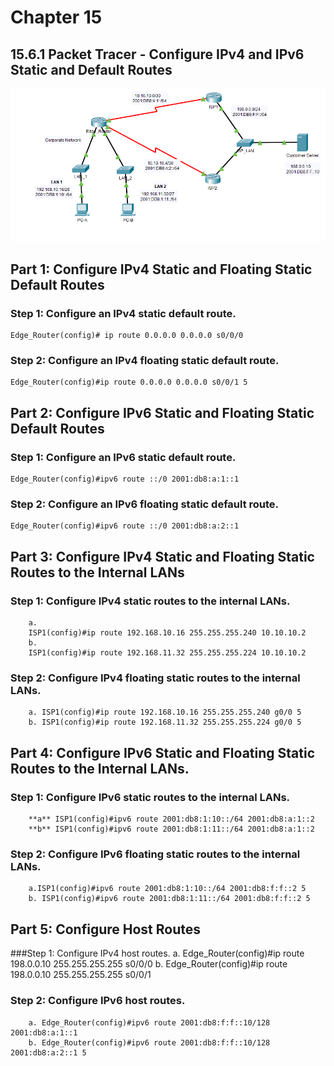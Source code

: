 
# Chapter 15

## 15.6.1 Packet Tracer - Configure IPv4 and IPv6 Static and Default Routes

![15.6.1 Network-Structure](./img/network-structure.PNG?raw=true "Title")



## Part 1: Configure IPv4 Static and Floating Static Default Routes

### Step 1: Configure an IPv4 static default route.

	Edge_Router(config)# ip route 0.0.0.0 0.0.0.0 s0/0/0
### Step 2: Configure an IPv4 floating static default route.

	Edge_Router(config)#ip route 0.0.0.0 0.0.0.0 s0/0/1 5
	
## Part 2: Configure IPv6 Static and Floating Static Default Routes

### Step 1: Configure an IPv6 static default route.

	Edge_Router(config)#ipv6 route ::/0 2001:db8:a:1::1
	
### Step 2: Configure an IPv6 floating static default route.

	Edge_Router(config)#ipv6 route ::/0 2001:db8:a:2::1
	
	
## Part 3: Configure IPv4 Static and Floating Static Routes to the Internal LANs

### Step 1: Configure IPv4 static routes to the internal LANs.
		a. 
		ISP1(config)#ip route 192.168.10.16 255.255.255.240 10.10.10.2
		b.
		ISP1(config)#ip route 192.168.11.32 255.255.255.224 10.10.10.2

### Step 2: Configure IPv4 floating static routes to the internal LANs.
		a. ISP1(config)#ip route 192.168.10.16 255.255.255.240 g0/0 5
		b. ISP1(config)#ip route 192.168.11.32 255.255.255.224 g0/0 5



## Part 4: Configure IPv6 Static and Floating Static Routes to the Internal LANs.

### Step 1: Configure IPv6 static routes to the internal LANs.
		**a** ISP1(config)#ipv6 route 2001:db8:1:10::/64 2001:db8:a:1::2
		**b** ISP1(config)#ipv6 route 2001:db8:1:11::/64 2001:db8:a:1::2
		
		
### Step 2: Configure IPv6 floating static routes to the internal LANs.
		a.ISP1(config)#ipv6 route 2001:db8:1:10::/64 2001:db8:f:f::2 5
		b. ISP1(config)#ipv6 route 2001:db8:1:11::/64 2001:db8:f:f::2 5


## Part 5: Configure Host Routes

###Step 1: Configure IPv4 host routes.
		a. Edge_Router(config)#ip route 198.0.0.10 255.255.255.255 s0/0/0
		b. Edge_Router(config)#ip route 198.0.0.10 255.255.255.255 s0/0/1


### Step 2: Configure IPv6 host routes.
		a. Edge_Router(config)#ipv6 route 2001:db8:f:f::10/128 2001:db8:a:1::1
		b. Edge_Router(config)#ipv6 route 2001:db8:f:f::10/128 2001:db8:a:2::1 5




